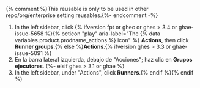 {% comment %}This reusable is only to be used in other repo/org/enterprise setting reusables.{%- endcomment -%}
1. In the left sidebar, click {% ifversion fpt or ghec or ghes > 3.4 or ghae-issue-5658 %}{% octicon "play" aria-label="The {% data variables.product.prodname_actions %} icon" %} **Actions**, then click **Runner groups**.{% else %}**Actions**.{% ifversion ghes > 3.3 or ghae-issue-5091 %}
1. En la barra lateral izquierda, debajo de "Acciones"; haz clic en **Grupos ejecutores**.
{%- elsif ghes > 3.1 or ghae %}
1. In the left sidebar, under "Actions", click **Runners**.{% endif %}{% endif %}